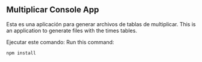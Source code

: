 ## Multiplicar Console App

Esta es una aplicación para generar archivos de tablas de multiplicar.
This is an application to generate files with the times tables.

Ejecutar este comando:
Run this command:

```npm install```
